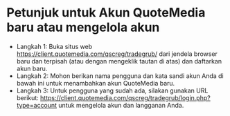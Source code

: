 # Petunjuk untuk Akun QuoteMedia baru atau mengelola akun
- Langkah 1: Buka situs web https://client.quotemedia.com/qscreg/tradegrub/ dari jendela browser baru dan terpisah (atau dengan mengeklik tautan di atas) dan daftarkan akun baru.
- Langkah 2: Mohon berikan nama pengguna dan kata sandi akun Anda di bawah ini untuk menambahkan akun QuoteMedia baru.
- Langkah 3: Untuk pengguna yang sudah ada, silakan gunakan URL berikut: https://client.quotemedia.com/qscreg/tradegrub/login.php?type=account untuk mengelola akun dan langganan Anda.